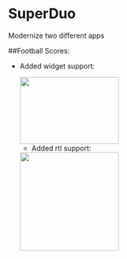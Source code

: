 # SuperDuo
Modernize two different apps

##Football Scores:
* Added widget support:

  <img src=https://raw.githubusercontent.com/native1989/SuperDuo/master/images/widget_preview.png width=200 height=136 />
  
  * Added rtl support:

  <img src=https://raw.githubusercontent.com/native1989/SuperDuo/master/images/rtl.png width=200 />
